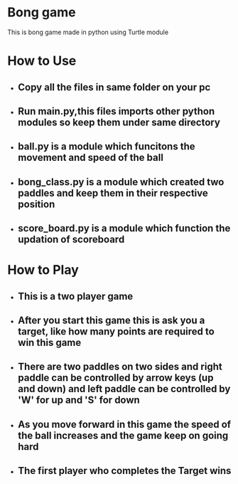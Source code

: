 # Bong game
 This is bong game made in python using Turtle module

# How to Use
- ## Copy all the files in same folder on your pc
- ## Run **main.py**,this files imports other python modules so keep them under same directory
- ## **ball.py** is a module which funcitons the movement and speed of the ball
- ## **bong_class.py** is a module which created two paddles and keep them in their respective position
- ## **score_board.py** is a module which function the updation of scoreboard

# How to Play

- ## This is a two player game
- ## After you start this game this is ask you a target, like how many points are required to win this game
- ## There are two paddles on two sides and right paddle can be controlled by arrow keys (up and down) and left paddle can be controlled by 'W' for up and 'S' for down
- ## As you move forward in this game the speed of the ball increases and the game keep on going hard
- ## The first player who completes the Target wins
